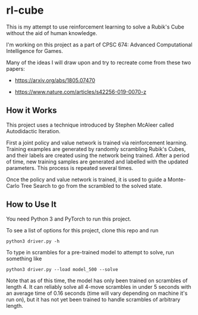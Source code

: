 # rl-cube
This is my attempt to use reinforcement learning to solve a Rubik's Cube without the aid of human knowledge.

I'm working on this project as a part of CPSC 674: Advanced Computational Intelligence for Games.

Many of the ideas I will draw upon and try to recreate come from these two papers:

- https://arxiv.org/abs/1805.07470

- https://www.nature.com/articles/s42256-019-0070-z

## How it Works
This project uses a technique introduced by Stephen McAleer called Autodidactic Iteration.

First a joint policy and value network is trained via reinforcement learning.
Training examples are generated by randomly scrambling Rubik's Cubes, and
their labels are created using the network being trained. After a period of time,
new training samples are generated and labelled with the updated parameters.
This process is repeated several times.

Once the policy and value network is trained, it is used to guide a Monte-Carlo
Tree Search to go from the scrambled to the solved state.

## How to Use It
You need Python 3 and PyTorch to run this project.

To see a list of options for this project, clone this repo and run


`python3 driver.py -h`

To type in scrambles for a pre-trained model to attempt to solve, run something like

`python3 driver.py --load model_500 --solve`

Note that as of this time, the model has only been trained on scrambles
of length 4. It can reliably solve all 4-move scrambles in under 5 seconds
with an average time of 0.16 seconds (time will vary depending on machine it's
run on), but it has not yet been trained to handle scrambles of arbitrary length.

